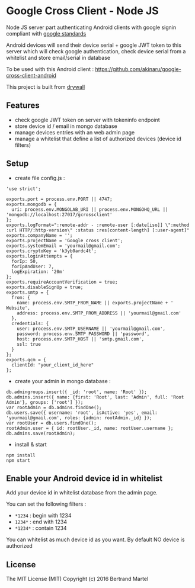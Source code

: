 # Google Cross Client - Node JS

Node JS server part authenticating Android clients with google signin compliant with <a href="https://developers.google.com/identity/protocols/CrossClientAuth">google standards</a>

Android devices will send their device serial + google JWT token to this server which will check google authentication, check device serial from a whitelist and store email/serial in database

To be used with this Android client : https://github.com/akinaru/google-cross-client-android

This project is built from <a href="https://github.com/jedireza/drywall">drywall</a>

## Features

* check google JWT token on server with tokeninfo endpoint
* store device id / email in mongo database
* manage devices entries with an web admin page
* manage a whitelist that define a list of authorized devices (device id filters)

## Setup

* create file config.js :

```
'use strict';

exports.port = process.env.PORT || 4747;
exports.mongodb = {
  uri: process.env.MONGOLAB_URI || process.env.MONGOHQ_URL || 'mongodb://localhost:27017/gcrossclient'
};
exports.logFormat=":remote-addr - :remote-user [:date[iso]] \":method :url HTTP/:http-version\" :status :res[content-length] [:user-agent]"
exports.companyName = '';
exports.projectName = 'Google cross client';
exports.systemEmail = 'yourmail@gmail.com';
exports.cryptoKey = 'k3yb0ardc4t';
exports.loginAttempts = {
  forIp: 50,
  forIpAndUser: 7,
  logExpiration: '20m'
};
exports.requireAccountVerification = true;
exports.disableSignUp = true;
exports.smtp = {
  from: {
    name: process.env.SMTP_FROM_NAME || exports.projectName + ' Website',
    address: process.env.SMTP_FROM_ADDRESS || 'yourmail@gmail.com'
  },
  credentials: {
    user: process.env.SMTP_USERNAME || 'yourmail@gmail.com',
    password: process.env.SMTP_PASSWORD || 'password',
    host: process.env.SMTP_HOST || 'smtp.gmail.com',
    ssl: true
  }
};
exports.gcm = {
  clientId: "your_client_id_here"
};

```

* create your admin in mongo database : 

```
db.admingroups.insert({ _id: 'root', name: 'Root' });
db.admins.insert({ name: {first: 'Root', last: 'Admin', full: 'Root Admin'}, groups: ['root'] });
var rootAdmin = db.admins.findOne();
db.users.save({ username: 'root', isActive: 'yes', email: 'yourmail@gmail.com', roles: {admin: rootAdmin._id} });
var rootUser = db.users.findOne();
rootAdmin.user = { id: rootUser._id, name: rootUser.username };
db.admins.save(rootAdmin);
```

* install & start

```
npm install
npm start
```

## Enable your Android device id in whitelist

Add your device id in whitelist database from the admin page.

You can set the following filters :
* `*1234` : begin with 1234
* `1234*` : end with 1234
* `*1234*` : contain 1234

You can whitelist as much device id as you want. By default NO device is authorized

## License

The MIT License (MIT) Copyright (c) 2016 Bertrand Martel
